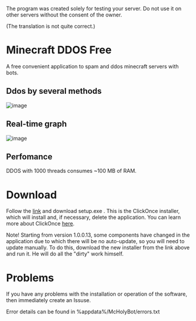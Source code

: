 The program was created solely for testing your server. Do not use it on other servers without the consent of the owner.

(The translation is not quite correct.)

# Minecraft DDOS Free

A free convenient application to spam and ddos minecraft servers with bots.

## Ddos by several methods
![image](https://user-images.githubusercontent.com/93156853/220171541-0b6e3ffe-4e3e-465a-bd11-1b1925fe09d2.png)


## Real-time graph
![image](https://user-images.githubusercontent.com/93156853/216661121-97959e39-4c38-4c4f-8310-847481b84656.png)

## Perfomance
DDOS with 1000 threads consumes ~100 MB of RAM.


# Download

Follow the [link](https://github.com/Titlehhhh/Minecraft-DDOS-Free/releases/tag/Main) and download setup.exe . This is the ClickOnce installer, which will install and, if necessary, delete the application. You can learn more about ClickOnce [here](https://learn.microsoft.com/ru-ru/visualstudio/deployment/clickonce-security-and-deployment?view=vs-2022).

Note! Starting from version 1.0.0.13, some components have changed in the application due to which there will be no auto-update, so you will need to update manually. To do this, download the new installer from the link above and run it. He will do all the "dirty" work himself. 


# Problems

If you have any problems with the installation or operation of the software, then immediately create an Issuse.

Error details can be found in %appdata%/McHolyBot/errors.txt
